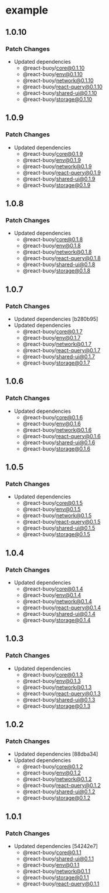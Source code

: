 # example

## 1.0.10

### Patch Changes

- Updated dependencies
  - @react-buoy/core@0.1.10
  - @react-buoy/env@0.1.10
  - @react-buoy/network@0.1.10
  - @react-buoy/react-query@0.1.10
  - @react-buoy/shared-ui@0.1.10
  - @react-buoy/storage@0.1.10

## 1.0.9

### Patch Changes

- Updated dependencies
  - @react-buoy/core@0.1.9
  - @react-buoy/env@0.1.9
  - @react-buoy/network@0.1.9
  - @react-buoy/react-query@0.1.9
  - @react-buoy/shared-ui@0.1.9
  - @react-buoy/storage@0.1.9

## 1.0.8

### Patch Changes

- Updated dependencies
  - @react-buoy/core@0.1.8
  - @react-buoy/env@0.1.8
  - @react-buoy/network@0.1.8
  - @react-buoy/react-query@0.1.8
  - @react-buoy/shared-ui@0.1.8
  - @react-buoy/storage@0.1.8

## 1.0.7

### Patch Changes

- Updated dependencies [b280b95]
- Updated dependencies
  - @react-buoy/core@0.1.7
  - @react-buoy/env@0.1.7
  - @react-buoy/network@0.1.7
  - @react-buoy/react-query@0.1.7
  - @react-buoy/shared-ui@0.1.7
  - @react-buoy/storage@0.1.7

## 1.0.6

### Patch Changes

- Updated dependencies
  - @react-buoy/core@0.1.6
  - @react-buoy/env@0.1.6
  - @react-buoy/network@0.1.6
  - @react-buoy/react-query@0.1.6
  - @react-buoy/shared-ui@0.1.6
  - @react-buoy/storage@0.1.6

## 1.0.5

### Patch Changes

- Updated dependencies
  - @react-buoy/core@0.1.5
  - @react-buoy/env@0.1.5
  - @react-buoy/network@0.1.5
  - @react-buoy/react-query@0.1.5
  - @react-buoy/shared-ui@0.1.5
  - @react-buoy/storage@0.1.5

## 1.0.4

### Patch Changes

- Updated dependencies
  - @react-buoy/core@0.1.4
  - @react-buoy/env@0.1.4
  - @react-buoy/network@0.1.4
  - @react-buoy/react-query@0.1.4
  - @react-buoy/shared-ui@0.1.4
  - @react-buoy/storage@0.1.4

## 1.0.3

### Patch Changes

- Updated dependencies
  - @react-buoy/core@0.1.3
  - @react-buoy/env@0.1.3
  - @react-buoy/network@0.1.3
  - @react-buoy/react-query@0.1.3
  - @react-buoy/shared-ui@0.1.3
  - @react-buoy/storage@0.1.3

## 1.0.2

### Patch Changes

- Updated dependencies [88dba34]
- Updated dependencies
  - @react-buoy/core@0.1.2
  - @react-buoy/env@0.1.2
  - @react-buoy/network@0.1.2
  - @react-buoy/react-query@0.1.2
  - @react-buoy/shared-ui@0.1.2
  - @react-buoy/storage@0.1.2

## 1.0.1

### Patch Changes

- Updated dependencies [54242e7]
  - @react-buoy/core@0.1.1
  - @react-buoy/shared-ui@0.1.1
  - @react-buoy/env@0.1.1
  - @react-buoy/network@0.1.1
  - @react-buoy/storage@0.1.1
  - @react-buoy/react-query@0.1.1
